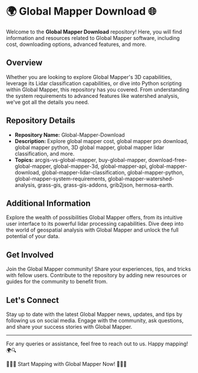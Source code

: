 # 🌍 Global Mapper Download 🌐

Welcome to the **Global Mapper Download** repository! Here, you will find information and resources related to Global Mapper software, including cost, downloading options, advanced features, and more.

## Overview
Whether you are looking to explore Global Mapper's 3D capabilities, leverage its Lidar classification capabilities, or dive into Python scripting within Global Mapper, this repository has you covered. From understanding the system requirements to advanced features like watershed analysis, we've got all the details you need.

## Repository Details
- **Repository Name:** Global-Mapper-Download
- **Description:** Explore global mapper cost, global mapper pro download, global mapper python, 3D global mapper, global mapper lidar classification, and more.
- **Topics:** arcgis-vs-global-mapper, buy-global-mapper, download-free-global-mapper, global-mapper-3d, global-mapper-api, global-mapper-download, global-mapper-lidar-classification, global-mapper-python, global-mapper-system-requirements, global-mapper-watershed-analysis, grass-gis, grass-gis-addons, grib2json, hermosa-earth.

## Additional Information
Explore the wealth of possibilities Global Mapper offers, from its intuitive user interface to its powerful lidar processing capabilities. Dive deep into the world of geospatial analysis with Global Mapper and unlock the full potential of your data.

## Get Involved
Join the Global Mapper community! Share your experiences, tips, and tricks with fellow users. Contribute to the repository by adding new resources or guides for the community to benefit from.

## Let's Connect
Stay up to date with the latest Global Mapper news, updates, and tips by following us on social media. Engage with the community, ask questions, and share your success stories with Global Mapper.

---

For any queries or assistance, feel free to reach out to us. Happy mapping! 🌍🔍

🌟🌟🌟 Start Mapping with Global Mapper Now! 🌟🌟🌟